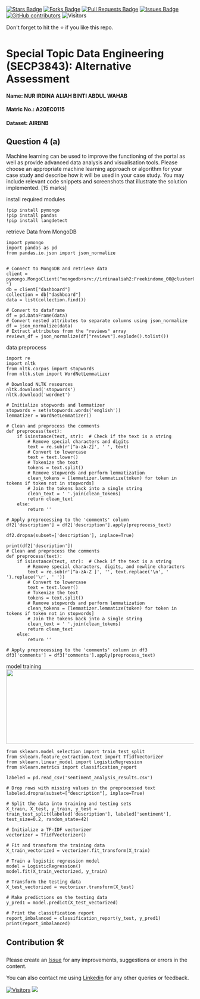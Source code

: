 <a href="https://github.com/drshahizan/SECP3843/stargazers"><img src="https://img.shields.io/github/stars/drshahizan/SECP3843" alt="Stars Badge"/></a>
<a href="https://github.com/drshahizan/SECP3843/network/members"><img src="https://img.shields.io/github/forks/drshahizan/SECP3843" alt="Forks Badge"/></a>
<a href="https://github.com/drshahizan/SECP3843/pulls"><img src="https://img.shields.io/github/issues-pr/drshahizan/SECP3843" alt="Pull Requests Badge"/></a>
<a href="https://github.com/drshahizan/SECP3843/issues"><img src="https://img.shields.io/github/issues/drshahizan/SECP3843" alt="Issues Badge"/></a>
<a href="https://github.com/drshahizan/SECP3843/graphs/contributors"><img alt="GitHub contributors" src="https://img.shields.io/github/contributors/drshahizan/SECP3843?color=2b9348"></a>
![Visitors](https://api.visitorbadge.io/api/visitors?path=https%3A%2F%2Fgithub.com%2Fdrshahizan%2FSECP3843&labelColor=%23d9e3f0&countColor=%23697689&style=flat)

Don't forget to hit the :star: if you like this repo.

# Special Topic Data Engineering (SECP3843): Alternative Assessment

#### Name: NUR IRDINA ALIAH BINTI ABDUL WAHAB
#### Matric No.: A20EC0115
#### Dataset: AIRBNB

## Question 4 (a)
Machine learning can be used to improve the functioning of the portal as well as provide advanced 
data analysis and visualisation tools. Please choose an appropriate machine learning approach or 
algorithm for your case study and describe how it will be used in your case study. You may include 
relevant code snippets and screenshots that illustrate the solution implemented. 
[15 marks]

install required modules
```
!pip install pymongo
!pip install pandas
!pip install langdetect

```

retrieve Data from MongoDB
```
import pymongo
import pandas as pd
from pandas.io.json import json_normalize


# Connect to MongoDB and retrieve data
client = pymongo.MongoClient("mongodb+srv://irdinaaliah2:Freekindome_00@cluster0.o4fadwf.mongodb.net/'
")
db = client["dashboard"]
collection = db["dashboard"]
data = list(collection.find())

# Convert to dataframe
df = pd.DataFrame(data)
# Convert nested attributes to separate columns using json_normalize
df = json_normalize(data)
# Extract attributes from the "reviews" array
reviews_df = json_normalize(df["reviews"].explode().tolist())

```
data preprocess
```
import re
import nltk
from nltk.corpus import stopwords
from nltk.stem import WordNetLemmatizer

# Download NLTK resources
nltk.download('stopwords')
nltk.download('wordnet')

# Initialize stopwords and lemmatizer
stopwords = set(stopwords.words('english'))
lemmatizer = WordNetLemmatizer()

# Clean and preprocess the comments
def preprocess(text):
    if isinstance(text, str):  # Check if the text is a string
        # Remove special characters and digits
        text = re.sub(r'[^a-zA-Z]', ' ', text)
        # Convert to lowercase
        text = text.lower()
        # Tokenize the text
        tokens = text.split()
        # Remove stopwords and perform lemmatization
        clean_tokens = [lemmatizer.lemmatize(token) for token in tokens if token not in stopwords]
        # Join the tokens back into a single string
        clean_text = ' '.join(clean_tokens)
        return clean_text
    else:
        return ''

# Apply preprocessing to the 'comments' column
df2['description'] = df2['description'].apply(preprocess_text)

df2.dropna(subset=['description'], inplace=True)

print(df2['description'])
# Clean and preprocess the comments
def preprocess(text):
    if isinstance(text, str):  # Check if the text is a string
        # Remove special characters, digits, and newline characters
        text = re.sub(r'[^a-zA-Z ]', '', text.replace('\n', ' ').replace('\r', ' '))
        # Convert to lowercase
        text = text.lower()
        # Tokenize the text
        tokens = text.split()
        # Remove stopwords and perform lemmatization
        clean_tokens = [lemmatizer.lemmatize(token) for token in tokens if token not in stopwords]
        # Join the tokens back into a single string
        clean_text = ' '.join(clean_tokens)
        return clean_text
    else:
        return ''

# Apply preprocessing to the 'comments' column in df3
df3['comments'] = df3['comments'].apply(preprocess_text)
```

model training
<img src="https://github.com/drshahizan/SECP3843/blob/1065b3cb866003907fe13b1b120a512d2af8759a/submission/IrdinaAliah/question4/files/images/result.png" style="width: 700px; height: 200px;">
```
from sklearn.model_selection import train_test_split
from sklearn.feature_extraction.text import TfidfVectorizer
from sklearn.linear_model import LogisticRegression
from sklearn.metrics import classification_report

labeled = pd.read_csv('sentiment_analysis_results.csv')

# Drop rows with missing values in the preprocessed text
labeled.dropna(subset=["description"], inplace=True)

# Split the data into training and testing sets
X_train, X_test, y_train, y_test = train_test_split(labeled['description'], labeled['sentiment'], test_size=0.2, random_state=42)

# Initialize a TF-IDF vectorizer
vectorizer = TfidfVectorizer()

# Fit and transform the training data
X_train_vectorized = vectorizer.fit_transform(X_train)

# Train a logistic regression model
model = LogisticRegression()
model.fit(X_train_vectorized, y_train)

# Transform the testing data
X_test_vectorized = vectorizer.transform(X_test)

# Make predictions on the testing data
y_pred1 = model.predict(X_test_vectorized)

# Print the classification report
report_imbalanced = classification_report(y_test, y_pred1)
print(report_imbalanced)
```



## Contribution 🛠️
Please create an [Issue](https://github.com/drshahizan/special-topic-data-engineering/issues) for any improvements, suggestions or errors in the content.

You can also contact me using [Linkedin](https://www.linkedin.com/in/drshahizan/) for any other queries or feedback.

[![Visitors](https://api.visitorbadge.io/api/visitors?path=https%3A%2F%2Fgithub.com%2Fdrshahizan&labelColor=%23697689&countColor=%23555555&style=plastic)](https://visitorbadge.io/status?path=https%3A%2F%2Fgithub.com%2Fdrshahizan)
![](https://hit.yhype.me/github/profile?user_id=81284918)





